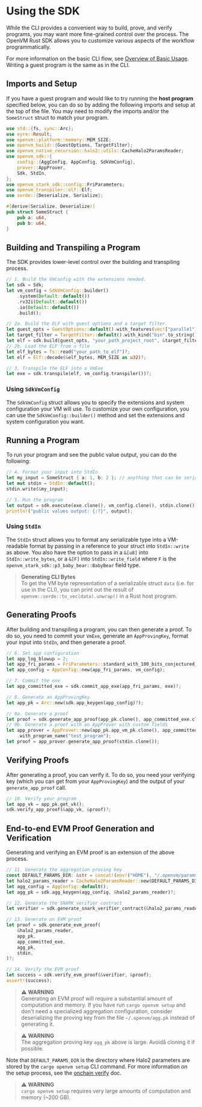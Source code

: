# Using the SDK

While the CLI provides a convenient way to build, prove, and verify programs, you may want more fine-grained control over the process. The OpenVM Rust SDK allows you to customize various aspects of the workflow programmatically.

For more information on the basic CLI flow, see [Overview of Basic Usage](./overview.md). Writing a guest program is the same as in the CLI.

## Imports and Setup

If you have a guest program and would like to try running the **host program** specified below, you can do so by adding the following imports and setup at the top of the file. You may need to modify the imports and/or the `SomeStruct` struct to match your program.

```rust
use std::{fs, sync::Arc};
use eyre::Result;
use openvm::platform::memory::MEM_SIZE;
use openvm_build::{GuestOptions, TargetFilter};
use openvm_native_recursion::halo2::utils::CacheHalo2ParamsReader;
use openvm_sdk::{
    config::{AggConfig, AppConfig, SdkVmConfig},
    prover::AppProver,
    Sdk, StdIn,
};
use openvm_stark_sdk::config::FriParameters;
use openvm_transpiler::elf::Elf;
use serde::{Deserialize, Serialize};

#[derive(Serialize, Deserialize)]
pub struct SomeStruct {
    pub a: u64,
    pub b: u64,
}
```

## Building and Transpiling a Program

The SDK provides lower-level control over the building and transpiling process.

```rust
// 1. Build the VmConfig with the extensions needed.
let sdk = Sdk;
let vm_config = SdkVmConfig::builder()
    .system(Default::default())
    .rv32i(Default::default())
    .io(Default::default())
    .build();

// 2a. Build the ELF with guest options and a target filter.
let guest_opts = GuestOptions::default().with_features(vec!["parallel"]);
let target_filter = TargetFilter::default().with_kind("bin".to_string());
let elf = sdk.build(guest_opts, "your_path_project_root", &target_filter)?;
// 2b. Load the ELF from a file
let elf_bytes = fs::read("your_path_to_elf")?;
let elf = Elf::decode(&elf_bytes, MEM_SIZE as u32)?;

// 3. Transpile the ELF into a VmExe
let exe = sdk.transpile(elf, vm_config.transpiler())?;
```

### Using `SdkVmConfig`

The `SdkVmConfig` struct allows you to specify the extensions and system configuration your VM will use. To customize your own configuration, you can use the `SdkVmConfig::builder()` method and set the extensions and system configuration you want.

## Running a Program
To run your program and see the public value output, you can do the following:

```rust
// 4. Format your input into StdIn
let my_input = SomeStruct { a: 1, b: 2 }; // anything that can be serialized
let mut stdin = StdIn::default();
stdin.write(&my_input);

// 5. Run the program
let output = sdk.execute(exe.clone(), vm_config.clone(), stdin.clone())?;
println!("public values output: {:?}", output);
```

### Using `StdIn`

The `StdIn` struct allows you to format any serializable type into a VM-readable format by passing in a reference to your struct into `StdIn::write` as above. You also have the option to pass in a `&[u8]` into `StdIn::write_bytes`, or a `&[F]` into `StdIn::write_field` where `F` is the `openvm_stark_sdk::p3_baby_bear::BabyBear` field type.

> **Generating CLI Bytes**  
> To get the VM byte representation of a serializable struct `data` (i.e. for use in the CLI), you can print out the result of `openvm::serde::to_vec(data).unwrap()` in a Rust host program.

## Generating Proofs

After building and transpiling a program, you can then generate a proof. To do so, you need to commit your `VmExe`, generate an `AppProvingKey`, format your input into `StdIn`, and then generate a proof.

```rust
// 6. Set app configuration
let app_log_blowup = 2;
let app_fri_params = FriParameters::standard_with_100_bits_conjectured_security(app_log_blowup);
let app_config = AppConfig::new(app_fri_params, vm_config);

// 7. Commit the exe
let app_committed_exe = sdk.commit_app_exe(app_fri_params, exe)?;

// 8. Generate an AppProvingKey
let app_pk = Arc::new(sdk.app_keygen(app_config)?);

// 9a. Generate a proof
let proof = sdk.generate_app_proof(app_pk.clone(), app_committed_exe.clone(), stdin.clone())?;
// 9b. Generate a proof with an AppProver with custom fields
let app_prover = AppProver::new(app_pk.app_vm_pk.clone(), app_committed_exe.clone())
    .with_program_name("test_program");
let proof = app_prover.generate_app_proof(stdin.clone());
```

## Verifying Proofs
After generating a proof, you can verify it. To do so, you need your verifying key (which you can get from your `AppProvingKey`) and the output of your `generate_app_proof` call.

```rust
// 10. Verify your program
let app_vk = app_pk.get_vk();
sdk.verify_app_proof(&app_vk, &proof)?;
```

## End-to-end EVM Proof Generation and Verification

Generating and verifying an EVM proof is an extension of the above process.

```rust
// 11. Generate the aggregation proving key
const DEFAULT_PARAMS_DIR: &str = concat!(env!("HOME"), "/.openvm/params/");
let halo2_params_reader = CacheHalo2ParamsReader::new(DEFAULT_PARAMS_DIR);
let agg_config = AggConfig::default();
let agg_pk = sdk.agg_keygen(agg_config, &halo2_params_reader)?;

// 12. Generate the SNARK verifier contract
let verifier = sdk.generate_snark_verifier_contract(&halo2_params_reader, &agg_pk)?;

// 13. Generate an EVM proof
let proof = sdk.generate_evm_proof(
    &halo2_params_reader,
    app_pk,
    app_committed_exe,
    agg_pk,
    stdin,
)?;

// 14. Verify the EVM proof
let success = sdk.verify_evm_proof(&verifier, &proof);
assert!(success);
```

> ⚠️ **WARNING**  
> Generating an EVM proof will require a substantial amount of computation and memory. If you have run `cargo openvm setup` and don't need a specialized aggregation configuration, consider deserializing the proving key from the file `~/.openvm/agg.pk` instead of generating it.

> ⚠️ **WARNING**  
> The aggregation proving key `agg_pk` above is large. Avoidå cloning it if possible.

Note that `DEFAULT_PARAMS_DIR` is the directory where Halo2 parameters are stored by the `cargo openvm setup` CLI command. For more information on the setup process, see the [onchain verify](../writing-apps/onchain-verify.md) doc.

> ⚠️ **WARNING**  
> `cargo openvm setup` requires very large amounts of computation and memory (~200 GB).
